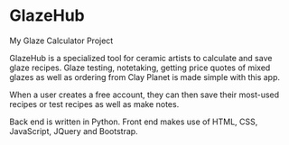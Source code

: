 GlazeHub
========

My Glaze Calculator Project

GlazeHub is a specialized tool for ceramic artists to calculate and save glaze recipes. 
Glaze testing, notetaking, getting price quotes of mixed glazes as well as ordering from Clay Planet 
is made simple with this app. 

When a user creates a free account, they can then save their most-used recipes or test 
recipes as well as make notes.

Back end is written in Python. Front end makes use of HTML, CSS, JavaScript, JQuery and Bootstrap.

